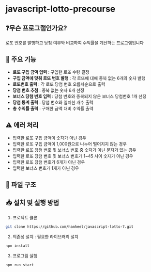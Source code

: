 # javascript-lotto-precourse

## ❓무슨 프로그램인가요?

로또 번호를 발행하고 당첨 여부와 비교하여 수익률을 계산하는 프로그램입니다

## 🚀 주요 기능

- **로또 구입 금액 입력** : 구입한 로또 수량 결정
- **구입 금액에 맞춰 로또 번호 발행** : 각 로또에 대해 중복 없는 6개의 숫자 발행
- **로또번호 출력** : 각 로또 당첨 번호 오름차순으로 출력
- **당첨 번호 추첨** : 중복 없는 숫자 6개 선정
- **보너스 당첨 번호 입력** : 당첨 번호와 중복되지 않은 보너스 당첨번호 1개 선정
- **당첨 통계 출력** : 당첨 번호와 일치한 개수 출력
- **총 수익률  출력** : 구매한 금액 대비 수익률 출력 

## ⚠️ 에러 처리
- 입력한 로또 구입 금액이 숫자가 아닌 경우
- 입력한 로또 구입 금액이 1,000원으로 나누어 떨어지지 않는 경우
- 입력한 로또 당첨 번호 및 보너스 번호 중 숫자가 아닌 문자가 있는 경우
- 입력한 로또 당첨 번호 및 보너스 번호가 1~45 사이 숫자가 아닌 경우
- 입력한 로또 당첨 번호가 6개가 아닌 경우
- 입력한 보너스 번호가 1개가 아닌 경우

## 📁 파일 구조

## 📥 설치 및 실행 방법

1. 프로젝트 클론

```bash
git clone https://github.com/hanheel/javascript-lotto-7.git
```

2. 의존성 설치 : 필요한 라이브러리 설치

```bash
npm install
```

3. 프로그램 실행

```bash
npm run start
```

